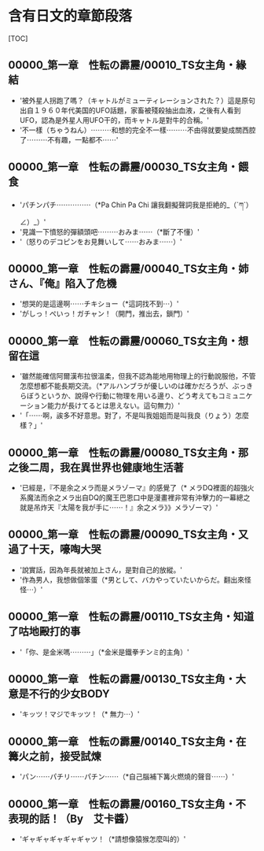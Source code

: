 # 含有日文的章節段落

[TOC]

## 00000_第一章　性転の霹靂/00010_TS女主角・緣結

- '被外星人拐跑了嗎？（キャトルがミューティレーションされた？）這是原句出自１９６０年代美国的UFO話題，家畜被殘殺抽出血液，之後有人看到UFO，認為是外星人用UFO干的，而キャトル是對牛的合稱。'
- '不一樣（ちゃうねん）⋯⋯⋯和想的完全不一樣⋯⋯⋯不由得就要變成關西腔了⋯⋯⋯不有趣，一點都不⋯⋯'


## 00000_第一章　性転の霹靂/00030_TS女主角・餵食

- 'パチンパチ⋯⋯⋯⋯⋯（*Pa Chin Pa Chi 讓我翻擬聲詞我是拒絶的_（´ཀ`）∠）_）'
- '見識一下憤怒的彈額頭吧⋯⋯⋯おみま⋯⋯（*斷了不懂）'
- '（怒りのデコピンをお見舞いして⋯⋯おみま⋯⋯）'


## 00000_第一章　性転の霹靂/00040_TS女主角・姉さん、『俺』陷入了危機

- '想哭的是這邊啊⋯⋯チキショー（*這詞找不到⋯）'
- 'がしっ！ぺいっ！ガチャン！（開門，推出去，鎖門）'


## 00000_第一章　性転の霹靂/00060_TS女主角・想留在這

- '雖然能確信阿爾漢布拉很溫柔，但我不認為能地用物理上的行動說服他，不管怎麼想都不能長期交流。（*アルハンブラが優しいのは確かだろうが、ぶっきらぼうというか、說得や行動に物理を用いる邊り、どう考えてもコミュニケーション能力が長けてるとは思えない。這句無力）'
- '「⋯⋯啊，誒多不好意思。對了，不是叫我姐姐而是叫我良（りょう）怎麼樣？」'


## 00000_第一章　性転の霹靂/00080_TS女主角・那之後二周，我在異世界也健康地生活著

- '已經是，『不是余之メラ而是メラゾーマ』的感覺了（* メラDQ裡面的超強火系魔法而余之メラ出自DQ的魔王巴恩口中是漫畫裡非常有沖擊力的一幕總之就是吊炸天『太陽を我が手に⋯⋯！』余之メラ》》メラゾーマ）'


## 00000_第一章　性転の霹靂/00090_TS女主角・又過了十天，嚎啕大哭

- '說實話，因為年長就被加上さん，是對自己的放縱。'
- '作為男人，我想做個笨蛋（*男として、バカやっていたいからだ。翻出來怪怪⋯）'


## 00000_第一章　性転の霹靂/00110_TS女主角・知道了咕地毆打的事

- '「你、是金米嗎⋯⋯⋯」（*金米是鐵拳チンミ的主角）'


## 00000_第一章　性転の霹靂/00130_TS女主角・大意是不行的少女BODY

- 'キッツ！マジでキッツ！（* 無力⋯）'


## 00000_第一章　性転の霹靂/00140_TS女主角・在篝火之前，接受試煉

- 'パン⋯⋯パチリ⋯⋯パチン⋯⋯（*自己腦補下篝火燃燒的聲音⋯⋯）'


## 00000_第一章　性転の霹靂/00160_TS女主角・不表現的話！（By　艾卡醬）

- 'ギャギャギャギャギャツ！（*請想像猿猴怎麼叫的）'
